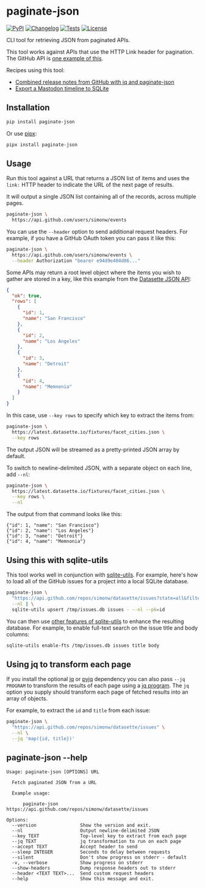 # paginate-json

[![PyPI](https://img.shields.io/pypi/v/paginate-json.svg)](https://pypi.python.org/pypi/paginate-json)
[![Changelog](https://img.shields.io/github/v/release/simonw/paginate-json?include_prereleases&label=changelog)](https://github.com/simonw/paginate-json/releases)
[![Tests](https://github.com/simonw/paginate-json/workflows/Test/badge.svg)](https://github.com/simonw/paginate-json/actions?query=workflow%3ATest)
[![License](https://img.shields.io/badge/license-Apache%202.0-blue.svg)](https://github.com/simonw/paginate-json/blob/main/LICENSE)

CLI tool for retrieving JSON from paginated APIs.

This tool works against APIs that use the HTTP Link header for pagination. The GitHub API is [one example of this](https://developer.github.com/v3/guides/traversing-with-pagination/).

Recipes using this tool:

- [Combined release notes from GitHub with jq and paginate-json](https://til.simonwillison.net/jq/combined-github-release-notes)
- [Export a Mastodon timeline to SQLite](https://til.simonwillison.net/mastodon/export-timeline-to-sqlite)

## Installation

```bash
pip install paginate-json
```
Or use [pipx](https://pypa.github.io/pipx/):
```bash
pipx install paginate-json
```

## Usage

Run this tool against a URL that returns a JSON list of items and uses the `link:` HTTP header to indicate the URL of the next page of results.

It will output a single JSON list containing all of the records, across multiple pages.
```bash
paginate-json \
  https://api.github.com/users/simonw/events
```
You can use the `--header` option to send additional request headers. For example, if you have a GitHub OAuth token you can pass it like this:
```bash
paginate-json \
  https://api.github.com/users/simonw/events \
  --header Authorization "bearer e94d9e404d86..."
```
Some APIs may return a root level object where the items you wish to gather are stored in a key, like this example from the [Datasette JSON API](https://docs.datasette.io/en/latest/json_api.html):
```json
{
  "ok": true,
  "rows": [
    {
      "id": 1,
      "name": "San Francisco"
    },
    {
      "id": 2,
      "name": "Los Angeles"
    },
    {
      "id": 3,
      "name": "Detroit"
    },
    {
      "id": 4,
      "name": "Memnonia"
    }
  ]
}
```
In this case, use `--key rows` to specify which key to extract the items from:
```bash
paginate-json \
  https://latest.datasette.io/fixtures/facet_cities.json \
  --key rows
```
The output JSON will be streamed as a pretty-printed JSON array by default.

To switch to newline-delimited JSON, with a separate object on each line, add `--nl`:
```bash
paginate-json \
  https://latest.datasette.io/fixtures/facet_cities.json \
  --key rows \
  --nl
```
The output from that command looks like this:
```
{"id": 1, "name": "San Francisco"}
{"id": 2, "name": "Los Angeles"}
{"id": 3, "name": "Detroit"}
{"id": 4, "name": "Memnonia"}
```



## Using this with sqlite-utils

This tool works well in conjunction with [sqlite-utils](https://github.com/simonw/sqlite-utils). For example, here's how to load all of the GitHub issues for a project into a local SQLite database.
```bash
paginate-json \
  "https://api.github.com/repos/simonw/datasette/issues?state=all&filter=all" \
  --nl | \
  sqlite-utils upsert /tmp/issues.db issues - --nl --pk=id
```
You can then use [other features of sqlite-utils](https://sqlite-utils.readthedocs.io/en/latest/cli.html) to enhance the resulting database. For example, to enable full-text search on the issue title and body columns:
```bash
sqlite-utils enable-fts /tmp/issues.db issues title body
```
## Using jq to transform each page

If you install the optional [jq](https://pypi.org/project/jq/) or [pyjq](https://pypi.org/project/pyjq/) dependency you can also pass `--jq PROGRAM` to transform the results of each page using a [jq program](https://stedolan.github.io/jq/). The `jq` option you supply should transform each page of fetched results into an array of objects.

For example, to extract the `id` and `title` from each issue:
```bash
paginate-json \
  "https://api.github.com/repos/simonw/datasette/issues" \
  --nl \
  --jq 'map({id, title})'
```

## paginate-json --help

<!-- [[[cog
import cog
from paginate_json import cli
from click.testing import CliRunner
runner = CliRunner()
result = runner.invoke(cli.cli, ["--help"])
help = result.output.replace("Usage: cli", "Usage: paginate-json")
cog.out(
    "```\n{}\n```".format(help)
)
]]] -->
```
Usage: paginate-json [OPTIONS] URL

  Fetch paginated JSON from a URL

  Example usage:

      paginate-json https://api.github.com/repos/simonw/datasette/issues

Options:
  --version                Show the version and exit.
  --nl                     Output newline-delimited JSON
  --key TEXT               Top-level key to extract from each page
  --jq TEXT                jq transformation to run on each page
  --accept TEXT            Accept header to send
  --sleep INTEGER          Seconds to delay between requests
  --silent                 Don't show progress on stderr - default
  -v, --verbose            Show progress on stderr
  --show-headers           Dump response headers out to stderr
  --header <TEXT TEXT>...  Send custom request headers
  --help                   Show this message and exit.

```
<!-- [[[end]]] -->

